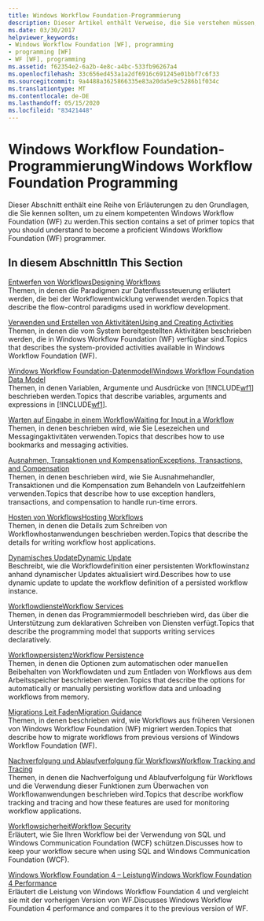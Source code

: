 ```yaml
---
title: Windows Workflow Foundation-Programmierung
description: Dieser Artikel enthält Verweise, die Sie verstehen müssen, um eine erfahrene Windows Workflow Foundation Programmierer zu werden.
ms.date: 03/30/2017
helpviewer_keywords:
- Windows Workflow Foundation [WF], programming
- programming [WF]
- WF [WF], programming
ms.assetid: f62354e2-6a2b-4e8c-a4bc-533fb96267a4
ms.openlocfilehash: 33c656ed453a1a2df6916c691245e01bbf7c6f33
ms.sourcegitcommit: 9a4488a3625866335e83a20da5e9c5286b1f034c
ms.translationtype: MT
ms.contentlocale: de-DE
ms.lasthandoff: 05/15/2020
ms.locfileid: "83421448"
---
```

# <a name="windows-workflow-foundation-programming"></a><span data-ttu-id="5b0ce-103">Windows Workflow Foundation-Programmierung</span><span class="sxs-lookup"><span data-stu-id="5b0ce-103">Windows Workflow Foundation Programming</span></span>
<span data-ttu-id="5b0ce-104">Dieser Abschnitt enthält eine Reihe von Erläuterungen zu den Grundlagen, die Sie kennen sollten, um zu einem kompetenten Windows Workflow Foundation (WF) zu werden.</span><span class="sxs-lookup"><span data-stu-id="5b0ce-104">This section contains a set of primer topics that you should understand to become a proficient Windows Workflow Foundation (WF) programmer.</span></span>  
  
## <a name="in-this-section"></a><span data-ttu-id="5b0ce-105">In diesem Abschnitt</span><span class="sxs-lookup"><span data-stu-id="5b0ce-105">In This Section</span></span>  
 [<span data-ttu-id="5b0ce-106">Entwerfen von Workflows</span><span class="sxs-lookup"><span data-stu-id="5b0ce-106">Designing Workflows</span></span>](designing-workflows.md)  
 <span data-ttu-id="5b0ce-107">Themen, in denen die Paradigmen zur Datenflusssteuerung erläutert werden, die bei der Workflowentwicklung verwendet werden.</span><span class="sxs-lookup"><span data-stu-id="5b0ce-107">Topics that describe the flow-control paradigms used in workflow development.</span></span>  
  
 [<span data-ttu-id="5b0ce-108">Verwenden und Erstellen von Aktivitäten</span><span class="sxs-lookup"><span data-stu-id="5b0ce-108">Using and Creating Activities</span></span>](using-and-creating-activities.md)  
 <span data-ttu-id="5b0ce-109">Themen, in denen die vom System bereitgestellten Aktivitäten beschrieben werden, die in Windows Workflow Foundation (WF) verfügbar sind.</span><span class="sxs-lookup"><span data-stu-id="5b0ce-109">Topics that describes the system-provided activities available in Windows Workflow Foundation (WF).</span></span>  
  
 [<span data-ttu-id="5b0ce-110">Windows Workflow Foundation-Datenmodell</span><span class="sxs-lookup"><span data-stu-id="5b0ce-110">Windows Workflow Foundation Data Model</span></span>](data-model.md)  
 <span data-ttu-id="5b0ce-111">Themen, in denen Variablen, Argumente und Ausdrücke von [!INCLUDE[wf1](../../../includes/wf1-md.md)] beschrieben werden.</span><span class="sxs-lookup"><span data-stu-id="5b0ce-111">Topics that describe variables, arguments and expressions in [!INCLUDE[wf1](../../../includes/wf1-md.md)].</span></span>  
  
 [<span data-ttu-id="5b0ce-112">Warten auf Eingabe in einem Workflow</span><span class="sxs-lookup"><span data-stu-id="5b0ce-112">Waiting for Input in a Workflow</span></span>](waiting-for-input-in-a-workflow.md)  
 <span data-ttu-id="5b0ce-113">Themen, in denen beschrieben wird, wie Sie Lesezeichen und Messagingaktivitäten verwenden.</span><span class="sxs-lookup"><span data-stu-id="5b0ce-113">Topics that describes how to use bookmarks and messaging activities.</span></span>  
  
 [<span data-ttu-id="5b0ce-114">Ausnahmen, Transaktionen und Kompensation</span><span class="sxs-lookup"><span data-stu-id="5b0ce-114">Exceptions, Transactions, and Compensation</span></span>](exceptions-transactions-and-compensation.md)  
 <span data-ttu-id="5b0ce-115">Themen, in denen beschrieben wird, wie Sie Ausnahmehandler, Transaktionen und die Kompensation zum Behandeln von Laufzeitfehlern verwenden.</span><span class="sxs-lookup"><span data-stu-id="5b0ce-115">Topics that describe how to use exception handlers, transactions, and compensation to handle run-time errors.</span></span>  
  
 [<span data-ttu-id="5b0ce-116">Hosten von Workflows</span><span class="sxs-lookup"><span data-stu-id="5b0ce-116">Hosting Workflows</span></span>](hosting-workflows.md)  
 <span data-ttu-id="5b0ce-117">Themen, in denen die Details zum Schreiben von Workflowhostanwendungen beschrieben werden.</span><span class="sxs-lookup"><span data-stu-id="5b0ce-117">Topics that describe the details for writing workflow host applications.</span></span>  
  
 [<span data-ttu-id="5b0ce-118">Dynamisches Update</span><span class="sxs-lookup"><span data-stu-id="5b0ce-118">Dynamic Update</span></span>](dynamic-update.md)  
 <span data-ttu-id="5b0ce-119">Beschreibt, wie die Workflowdefinition einer persistenten Workflowinstanz anhand dynamischer Updates aktualisiert wird.</span><span class="sxs-lookup"><span data-stu-id="5b0ce-119">Describes how to use dynamic update to update the workflow definition of a persisted workflow instance.</span></span>  
  
 [<span data-ttu-id="5b0ce-120">Workflowdienste</span><span class="sxs-lookup"><span data-stu-id="5b0ce-120">Workflow Services</span></span>](../wcf/feature-details/workflow-services.md)  
 <span data-ttu-id="5b0ce-121">Themen, in denen das Programmiermodell beschrieben wird, das über die Unterstützung zum deklarativen Schreiben von Diensten verfügt.</span><span class="sxs-lookup"><span data-stu-id="5b0ce-121">Topics that describe the programming model that supports writing services declaratively.</span></span>  
  
 [<span data-ttu-id="5b0ce-122">Workflowpersistenz</span><span class="sxs-lookup"><span data-stu-id="5b0ce-122">Workflow Persistence</span></span>](workflow-persistence.md)  
 <span data-ttu-id="5b0ce-123">Themen, in denen die Optionen zum automatischen oder manuellen Beibehalten von Workflowdaten und zum Entladen von Workflows aus dem Arbeitsspeicher beschrieben werden.</span><span class="sxs-lookup"><span data-stu-id="5b0ce-123">Topics that describe the options for automatically or manually persisting workflow data and unloading workflows from memory.</span></span>  
  
 [<span data-ttu-id="5b0ce-124">Migrations Leit Faden</span><span class="sxs-lookup"><span data-stu-id="5b0ce-124">Migration Guidance</span></span>](migration-guidance.md)  
 <span data-ttu-id="5b0ce-125">Themen, in denen beschrieben wird, wie Workflows aus früheren Versionen von Windows Workflow Foundation (WF) migriert werden.</span><span class="sxs-lookup"><span data-stu-id="5b0ce-125">Topics that describe how to migrate workflows from previous versions of Windows Workflow Foundation (WF).</span></span>  
  
 [<span data-ttu-id="5b0ce-126">Nachverfolgung und Ablaufverfolgung für Workflows</span><span class="sxs-lookup"><span data-stu-id="5b0ce-126">Workflow Tracking and Tracing</span></span>](workflow-tracking-and-tracing.md)  
 <span data-ttu-id="5b0ce-127">Themen, in denen die Nachverfolgung und Ablaufverfolgung für Workflows und die Verwendung dieser Funktionen zum Überwachen von Workflowanwendungen beschrieben wird.</span><span class="sxs-lookup"><span data-stu-id="5b0ce-127">Topics that describe workflow tracking and tracing and how these features are used for monitoring workflow applications.</span></span>  
  
 [<span data-ttu-id="5b0ce-128">Workflowsicherheit</span><span class="sxs-lookup"><span data-stu-id="5b0ce-128">Workflow Security</span></span>](workflow-security.md)  
 <span data-ttu-id="5b0ce-129">Erläutert, wie Sie Ihren Workflow bei der Verwendung von SQL und Windows Communication Foundation (WCF) schützen.</span><span class="sxs-lookup"><span data-stu-id="5b0ce-129">Discusses how to keep your workflow secure when using SQL and Windows Communication Foundation (WCF).</span></span>  
  
 [<span data-ttu-id="5b0ce-130">Windows Workflow Foundation 4 – Leistung</span><span class="sxs-lookup"><span data-stu-id="5b0ce-130">Windows Workflow Foundation 4 Performance</span></span>](performance.md)  
 <span data-ttu-id="5b0ce-131">Erläutert die Leistung von Windows Workflow Foundation 4 und vergleicht sie mit der vorherigen Version von WF.</span><span class="sxs-lookup"><span data-stu-id="5b0ce-131">Discusses Windows Workflow Foundation 4 performance and compares it to the previous version of WF.</span></span>
